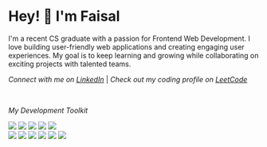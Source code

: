 # Hey! 👋 I'm Faisal
I'm a recent CS graduate with a passion for Frontend Web Development. I love building user-friendly web applications and creating engaging user experiences. My goal is to keep learning and growing while collaborating on exciting projects with talented teams.

*Connect with me on [LinkedIn](https://www.linkedin.com/in/faisal-mahmud-cse/)* |
*Check out my coding profile on [LeetCode](https://leetcode.com/u/faisalmh4045/)* 

</br>

*My Development Toolkit*
<div>
  <img src="https://img.shields.io/badge/Javascript-f7df1e?logo=javascript&logoColor=white&style=flat-square" />
  <img src="https://img.shields.io/badge/HTML-E34F26?logo=html5&logoColor=white&style=flat-square" />
  <img src="https://img.shields.io/badge/CSS-1572B6?logo=css3&logoColor=white&style=flat-square" />
  <img src="https://img.shields.io/badge/React-61DAFB?logo=react&logoColor=white&style=flat-square" />
  <img src="https://img.shields.io/badge/Redux-764ABC?logo=redux&logoColor=white&style=flat-square" /> </br>
  <img src="https://img.shields.io/badge/Bootstrap-7952B3?logo=bootstrap&logoColor=white&style=flat-square" />
  <img src="https://img.shields.io/badge/Tailwindcss-06B6D4?style=flat-square&logo=tailwindcss&logoColor=white" /> 
  <img src="https://img.shields.io/badge/Git-F05032?logo=git&logoColor=white&style=flat-square" />
  <img src="https://img.shields.io/badge/Firebase-DD2C00?logo=firebase&logoColor=white&style=flat-square" />
  <img src="https://img.shields.io/badge/Appwrite-FD366E?logo=appwrite&logoColor=white&style=flat-square" />
  <img src="https://img.shields.io/badge/Figma-F24E1E?logo=figma&logoColor=white&style=flat-square" />
</div>
